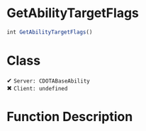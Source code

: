 # GetAbilityTargetFlags
```js	
int GetAbilityTargetFlags()
```
# Class
✔ `Server: CDOTABaseAbility`  
✖ `Client: undefined`  

# Function Description

